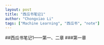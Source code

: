 ```yaml
---
layout: post
title: "西瓜书笔记1"
author: "Chongxiao Li"
tags: ["Machine Learning", "西瓜书", "note"]
---
```


##西瓜书笔记1——第一、二章
###第一章
